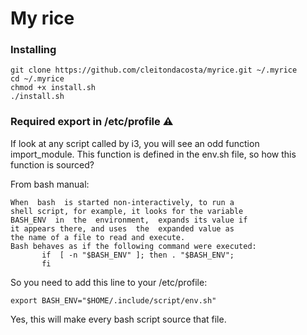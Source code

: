 # My rice

### Installing

```shell
git clone https://github.com/cleitondacosta/myrice.git ~/.myrice
cd ~/.myrice
chmod +x install.sh
./install.sh
```

### Required export in /etc/profile :warning:

If look at any script called by i3, you will see an odd function import_module.
This function is defined in the env.sh file, so how this function is sourced?

From bash manual:

```
When  bash  is started non-interactively, to run a
shell script, for example, it looks for the variable
BASH_ENV  in  the  environment,  expands its value if 
it appears there, and uses  the  expanded value as 
the name of a file to read and execute. 
Bash behaves as if the following command were executed:
       if  [ -n "$BASH_ENV" ]; then . "$BASH_ENV";
       fi
```

So you need to add this line to your /etc/profile:

```shell
export BASH_ENV="$HOME/.include/script/env.sh"
```

Yes, this will make every bash script source that file.
